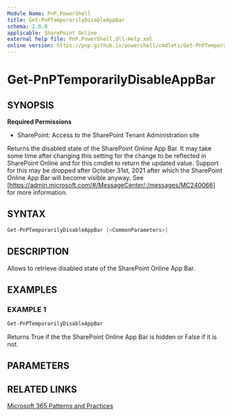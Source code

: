```yaml
---
Module Name: PnP.PowerShell
title: Get-PnPTemporarilyDisableAppBar
schema: 2.0.0
applicable: SharePoint Online
external help file: PnP.PowerShell.dll-Help.xml
online version: https://pnp.github.io/powershell/cmdlets/Get-PnPTemporarilyDisableAppBar.html
---
```

 
# Get-PnPTemporarilyDisableAppBar

## SYNOPSIS

**Required Permissions**

* SharePoint: Access to the SharePoint Tenant Administration site

Returns the disabled state of the SharePoint Online App Bar. It may take some time after changing this setting for the change to be reflected in SharePoint Online and for this cmdlet to return the updated value. Support for this may be dropped after October 31st, 2021 after which the SharePoint Online App Bar will become visible anyway. See [https://admin.microsoft.com/#/MessageCenter/:/messages/MC240066] for more information.

## SYNTAX

```powershell
Get-PnPTemporarilyDisableAppBar [<CommonParameters>]
```

## DESCRIPTION

Allows to retrieve disabled state of the SharePoint Online App Bar.

## EXAMPLES

### EXAMPLE 1
```powershell
Get-PnPTemporarilyDisableAppBar
```

Returns True if the the SharePoint Online App Bar is hidden or False if it is not.

## PARAMETERS


## RELATED LINKS

[Microsoft 365 Patterns and Practices](https://aka.ms/m365pnp)

